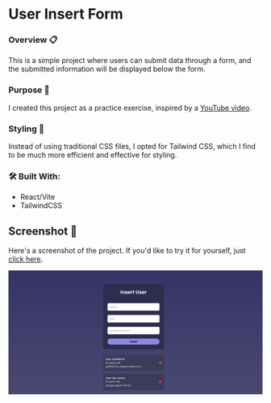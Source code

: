 # User Insert Form

### Overview 📋
This is a simple project where users can submit data through a form, and the submitted information will be displayed below the form.

### Purpose 🎥
I created this project as a practice exercise, inspired by a [YouTube video](https://www.youtube.com/watch?v=_gHr2Pe5LCY).

### Styling 🎨
Instead of using traditional CSS files, I opted for Tailwind CSS, which I find to be much more efficient and effective for styling.

### 🛠️ Built With:
- React/Vite
- TailwindCSS

## Screenshot 📸
Here's a screenshot of the project. If you'd like to try it for yourself, just [click here](https://user-insert-again.vercel.app/).

![Screenshot of the Project](public/example.png)

